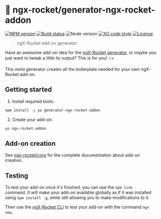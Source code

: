 # :rocket: ngx-rocket/generator-ngx-rocket-addon

[![NPM version](https://img.shields.io/npm/v/generator-ngx-rocket-addon.svg)](https://www.npmjs.com/package/generator-ngx-rocket-addon)
[![Build status](https://img.shields.io/travis/ngx-rocket/generator-ngx-rocket-addon/master.svg)](https://travis-ci.org/ngx-rocket/generator-ngx-rocket-addon)
![Node version](https://img.shields.io/badge/node-%3E%3D6.0.0-brightgreen.svg)
[![XO code style](https://img.shields.io/badge/code_style-XO-5ed9c7.svg)](https://github.com/sindresorhus/xo)
[![License](https://img.shields.io/badge/license-MIT-blue.svg)](LICENSE)

> ngX-Rocket add-on generator

Have an awesome add-on idea for the [ngX-Rocket generator](https://github.com/ngx-rocket/generator-ngx-rocket), or
maybe you just want to tweak a little its output? This is for you! :point_left:

This *meta* generator creates all the boilerplate needed for your own ngX-Rocket add-on.

## Getting started

1. Install required tools:
 ```bash
 npm install -g yo generator-ngx-rocket-addon
 ```

2. Create your add-on:
 ```bash
 yo ngx-rocket-addon
 ```

## Add-on creation

See [ngx-rocket/core](https://github.com/ngx-rocket/core) for the complete documentation about add-on creation.

## Testing

To test your add-on once it's finished, you can use the `npm link .` command.
It will make your add-on available globally as if it was installed using `npm install -g`, while still allowing you to
make modifications to it.

Then use the [ngX-Rocket CLI](https://github.com/ngx-rocket/cli) to test your add-on with the command `ngx new`.
